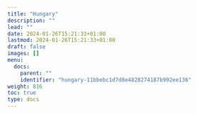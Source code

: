 ```yaml
---
title: "Hungary"
description: ""
lead: ""
date: 2024-01-26T15:21:33+01:00
lastmod: 2024-01-26T15:21:33+01:00
draft: false
images: []
menu:
  docs:
    parent: ""
    identifier: "hungary-11bbebc1d7d8e4828274187b992ee136"
weight: 816
toc: true
type: docs
---
```

